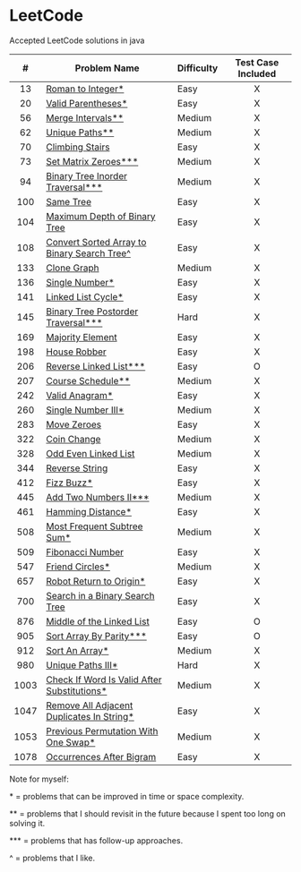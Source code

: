 # LeetCode

Accepted LeetCode solutions in java

| # | Problem Name | Difficulty | Test Case Included |
| :---: | --- | --- | :---: |
| 13 | [Roman to Integer*](/src/RomanToInteger.java) | Easy | X |
| 20 | [Valid Parentheses*](/src/ValidParentheses.java) | Easy | X |
| 56 | [Merge Intervals**](/src/MergeIntervals.java) | Medium | X |
| 62 | [Unique Paths**](/src/UniquePaths.java) | Medium | X |
| 70 | [Climbing Stairs](/src/ClimbingStairs.java) | Easy | X |
| 73 | [Set Matrix Zeroes***](/src/SetMatrixZeroes.java) | Medium | X |
| 94 | [Binary Tree Inorder Traversal***](/src/BinaryTreeInorderTraversal.java) | Medium | X |
| 100 | [Same Tree](/src/SameTree.java) | Easy | X |
| 104 | [Maximum Depth of Binary Tree](/src/MaximumDepthOfBinaryTree.java) | Easy | X |
| 108 | [Convert Sorted Array to Binary Search Tree^](/src/ConvertSortedArrayToBinarySearchTree.java) | Easy | X |
| 133 | [Clone Graph](/src/CloneGraph.java) | Medium | X |
| 136 | [Single Number*](/src/SingleNumber.java) | Easy | X |
| 141 | [Linked List Cycle*](/src/LinkedListCycle.java) | Easy | X |
| 145 | [Binary Tree Postorder Traversal***](/src/BinaryTreePostorderTraversal.java) | Hard | X |
| 169 | [Majority Element](/src/MajorityElement.java) | Easy | X |
| 198 | [House Robber](/src/HouseRobber.java) | Easy | X |
| 206 | [Reverse Linked List***](/src/ReverseLinkedList.java) | Easy | O |
| 207 | [Course Schedule**](/src/CourseSchedule.java) | Medium | X |
| 242 | [Valid Anagram*](/src/ValidAnagram.java) | Easy | X |
| 260 | [Single Number III*](/src/SingleNumberIII.java) | Medium | X |
| 283 | [Move Zeroes](/src/MoveZeroes.java) | Easy | X |
| 322 | [Coin Change](/src/CoinChange.java) | Medium | X |
| 328 | [Odd Even Linked List](/src/OddEvenLinkedList.java) | Medium | X |
| 344 | [Reverse String](/src/ReverseString.java) | Easy | X |
| 412 | [Fizz Buzz*](/src/FizzBuzz.java) | Easy | X |
| 445 | [Add Two Numbers II***](/src/AddTwoNumbersII.java) | Medium | X |
| 461 | [Hamming Distance*](/src/HammingDistance.java) | Easy | X |
| 508 | [Most Frequent Subtree Sum*](src/MostFrequentSubtreeSum.java) | Medium | X |
| 509 | [Fibonacci Number](src/FibonacciNumber.java) | Easy | X |
| 547 | [Friend Circles*](/src/FriendCircles.java) | Medium | X |
| 657 | [Robot Return to Origin*](/src/RobotReturnToOrigin.java) | Easy | X |
| 700 | [Search in a Binary Search Tree](/src/SearchInABinarySearchTree.java) | Easy | X |
| 876 | [Middle of the Linked List](/src/MiddleOfTheLinkedList.java) | Easy | O |
| 905 | [Sort Array By Parity***](/src/SortArrayByParity.java) | Easy | O |
| 912 | [Sort An Array*](/src/SortAnArray.java) | Medium | X |
| 980 | [Unique Paths III*](/src/UniquePathsIII.java) | Hard | X |
| 1003 | [Check If Word Is Valid After Substitutions*](/src/CheckIfWordIsValidAfterSubstitutions.java) | Medium | X |
| 1047 | [Remove All Adjacent Duplicates In String*](/src/RemoveAllAdjacentDuplicatesInString.java) | Easy | X |
| 1053 | [Previous Permutation With One Swap*](/src/PreviousPermutationWithOneSwap.java) | Medium | X |
| 1078 | [Occurrences After Bigram](/src/OccurrencesAfterBigram.java) | Easy | X |

Note for myself:

\* = problems that can be improved in time or space complexity.

** = problems that I should revisit in the future because I spent too long on solving it. 

*** = problems that has follow-up approaches. 

^ = problems that I like.
